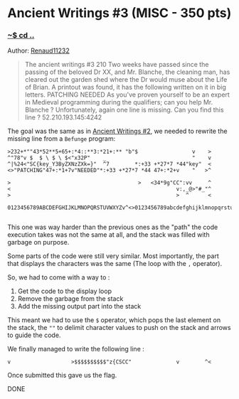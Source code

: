 # Ancient Writings #3 (MISC - 350 pts)

### [~$ cd ..](../)

Author: [Renaud11232](https://renaud11232.github.io)

> The ancient writings #3
> 210
> Two weeks have passed since the passing of the beloved Dr XX, and Mr. Blanche, the cleaning man, has cleared out the garden shed where the Dr would muse about the Life of Brian.
> A printout was found, it has the following written on it in big letters.
> PATCHING NEEDED
> As you've proven yourself to be an expert in Medieval programming during the qualifiers; can you help Mr. Blanche ?
> Unfortunately, again one line is missing. Can you find this line ?
> 52.210.193.145:4242

The goal was the same as in [Ancient Writings #2](../../Qualifiers/ancient_writings_2), we needed to rewrite the missing line from a `Befunge` program:

```
>232+*""43*52**5+65+:*4::**3:*21+:** "b"$                 v    >
^"78"v $  $ \ $ \ $<"x32P"    _                           "    v
^|%24<"SC{key_Y3ByZXNzZXk=}"  ^7        *:+33 +*27*7 *44"key"  <
<>"PATCHING"47+:*1+7v"NEEDED"*:+33 +*27*7 *44 47+:*2+v    "   >^
```

```
>                                        >   <34*9g"CC":vv     ^
<                                                    v:,_@>"#_"^
>                                                    >  ^      <

0123456789ABCDEFGHIJKLMNOPQRSTUVWXYZv^<>0123456789abcdefghijklmnopqrstuvwxyz


```

This one was way harder than the previous ones as the "path" the code execution takes was not the same at all, and the stack was filled with garbage on purpose.

Some parts of the code were still very similar. Most importantly, the part that displays the characters was the same (The loop with the `,` operator).

So, we had to come with a way to :

1. Get the code to the display loop
2. Remove the garbage from the stack
3. Add the missing output part into the stack

This meant we had to use the `$` operator, which pops the last element on the stack, the `""` to delimit character values to push on the stack and arrows to guide the code.

We finally managed to write the following line :

```
v                   >$$$$$$$$$$"z{CSCC"              v        ^<
```

Once submitted this gave us the flag.

DONE

